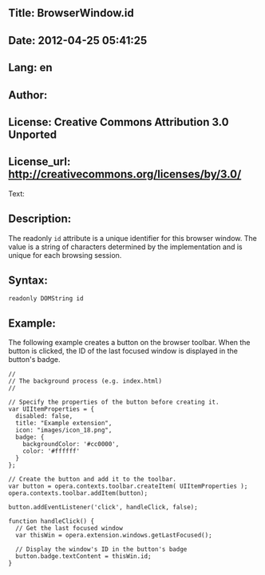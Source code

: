 Title: BrowserWindow.id
----
Date: 2012-04-25 05:41:25
----
Lang: en
----
Author: 
----
License: Creative Commons Attribution 3.0 Unported
----
License_url: http://creativecommons.org/licenses/by/3.0/
----
Text:

<h2>Description:</h2>

<p>The readonly <code>id</code> attribute is a unique identifier for this browser window. The value is a string of characters determined by the implementation and is unique for each browsing session.</p>

<h2>Syntax:</h2>

<p><code>readonly DOMString id</code></p>

<h2>Example:</h2>

<p>The following example creates a button on the browser toolbar. When the button is clicked, the ID of the last focused window is displayed in the button&#39;s badge.</p>

<pre><code>//
// The background process (e.g. index.html)
//

// Specify the properties of the button before creating it.
var UIItemProperties = {
  disabled: false,
  title: &quot;Example extension&quot;,
  icon: &quot;images/icon_18.png&quot;,
  badge: {
    backgroundColor: &#39;#cc0000&#39;,
    color: &#39;#ffffff&#39;
  }
};

// Create the button and add it to the toolbar.
var button = opera.contexts.toolbar.createItem( UIItemProperties );  
opera.contexts.toolbar.addItem(button);

button.addEventListener(&#39;click&#39;, handleClick, false);

function handleClick() {
  // Get the last focused window
  var thisWin = opera.extension.windows.getLastFocused();
  
  // Display the window&#39;s ID in the button&#39;s badge
  button.badge.textContent = thisWin.id;
}</code></pre>

